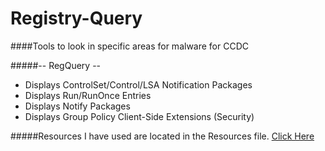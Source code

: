 # Registry-Query
####Tools to look in specific areas for malware for CCDC

#####-- RegQuery --
* Displays ControlSet/Control/LSA Notification Packages
* Displays Run/RunOnce Entries
* Displays Notify Packages
* Displays Group Policy Client-Side Extensions (Security)

#####Resources I have used are located in the Resources file. [Click Here](/Resources)
